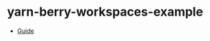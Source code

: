 # yarn-berry-workspaces-example

- [Guide](https://2woongjae.notion.site/yarn-berry-workspaces-example-b9d4d5c47f7d46cfbbb8e0bbcd7260b7)
